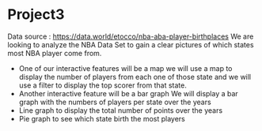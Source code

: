 # Project3

Data source : https://data.world/etocco/nba-aba-player-birthplaces
We are looking to analyze the NBA Data Set to gain a clear pictures of which states most NBA player come from.
 - One of our interactive features will be a map
      we will use a map to display the number of players from each one of those state and we will use a filter to display the top scorer from that state.
 - Another interactive feature will be a bar graph
      We will display a bar graph with the numbers of players per state over the years
 - Line graph to display the total number of points over the years
 - Pie graph to see which state birth the most players
